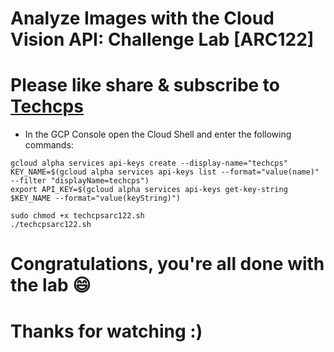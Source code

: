 
#  Analyze Images with the Cloud Vision API: Challenge Lab [ARC122]

# Please like share & subscribe to [Techcps](https://www.youtube.com/@techcps)

* In the GCP Console open the Cloud Shell and enter the following commands:

```
gcloud alpha services api-keys create --display-name="techcps" 
KEY_NAME=$(gcloud alpha services api-keys list --format="value(name)" --filter "displayName=techcps")
export API_KEY=$(gcloud alpha services api-keys get-key-string $KEY_NAME --format="value(keyString)")

sudo chmod +x techcpsarc122.sh
./techcpsarc122.sh
```

# Congratulations, you're all done with the lab 😄

# Thanks for watching :)
